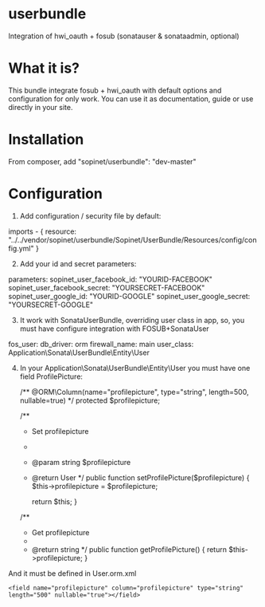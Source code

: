 userbundle
==========

Integration of hwi_oauth + fosub (sonatauser & sonataadmin, optional)

What it is?
===========

This bundle integrate fosub + hwi_oauth with default options and configuration for only work. You can use it as documentation, guide or use directly in your site.

Installation
============

From composer, add "sopinet/userbundle": "dev-master"

Configuration
=============

1. Add configuration / security file by default:

  imports
    - { resource: "../../vendor/sopinet/userbundle/Sopinet/UserBundle/Resources/config/config.yml" } 
    
2. Add your id and secret parameters:

  parameters:
      sopinet_user_facebook_id: "YOURID-FACEBOOK"
      sopinet_user_facebook_secret: "YOURSECRET-FACEBOOK"
      sopinet_user_google_id: "YOURID-GOOGLE"
      sopinet_user_google_secret: "YOURSECRET-GOOGLE"
      
3. It work with SonataUserBundle, overriding user class in app, so, you must have configure integration with FOSUB+SonataUser

  fos_user:
    db_driver: orm
    firewall_name: main
    user_class: Application\Sonata\UserBundle\Entity\User
    
4. In your Application\Sonata\UserBundle\Entity\User you must have one field ProfilePicture:

   /** @ORM\Column(name="profilepicture", type="string", length=500, nullable=true) */
   protected $profilepicture;
    
    /**
     * Set profilepicture
     *
     * @param string $profilepicture
     * @return User
     */
    public function setProfilePicture($profilepicture)
    {
      $this->profilepicture = $profilepicture;
    
    	return $this;
    }
    
    /**
     * Get profilepicture
     *
     * @return string
     */
    public function getProfilePicture()
    {
    	return $this->profilepicture;
    }
    
And it must be defined in User.orm.xml

    <field name="profilepicture" column="profilepicture" type="string" length="500" nullable="true"></field>
